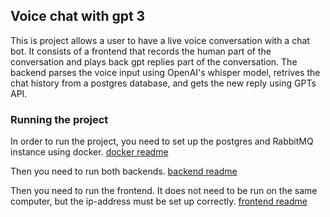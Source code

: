 ## Voice chat with gpt 3
This is project allows a user to have a live voice conversation with a chat bot. It consists of a frontend that records the human part of the conversation and plays back gpt replies part of the conversation. The backend parses the voice input using OpenAI's whisper model, retrives the chat history from a postgres database, and gets the new reply using GPTs API.  

### Running the project
In order to run the project, you need to set up the postgres and RabbitMQ instance using docker. 
[docker readme](docker/readme.md)

Then you need to run both backends.
[backend readme](backend/readme.md)

Then you need to run the frontend. It does not need to be run on the same computer, but the ip-address must be set up correctly.
[frontend readme](frontend/readme.md)
